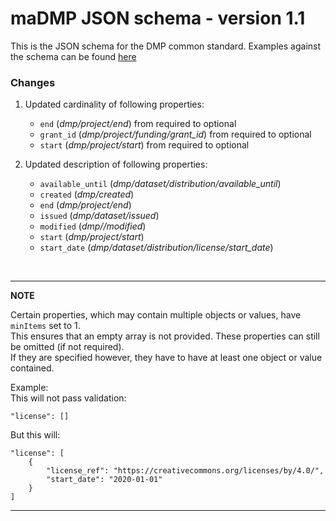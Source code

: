# maDMP JSON schema - version 1.1
This is the JSON schema for the DMP common standard. Examples against the schema can be found [here](..)

### Changes
1. Updated cardinality of following properties:
    * `end`  (_dmp/project/end_) from required to optional
    * `grant_id`  (_dmp/project/funding/grant_id_) from required to optional
    * `start`  (_dmp/project/start_) from required to optional
    
2. Updated description of following properties:
    * `available_until`  (_dmp/dataset/distribution/available_until_)
    * `created`  (_dmp/created_)
    * `end`  (_dmp/project/end_)
    * `issued`  (_dmp/dataset/issued_)
    * `modified`  (_dmp//modified_)
    * `start`  (_dmp/project/start_)
    * `start_date`  (_dmp/dataset/distribution/license/start_date_)

<br>

---
**NOTE**

Certain properties, which may contain multiple objects or values, have `minItems` set to 1.  
This ensures that an empty array is not provided. These properties can still be omitted (if not required).  
If they are specified however, they have to have at least one object or value contained.

Example:  
This will not pass validation:  
```
"license": []
```

But this will:  
```
"license": [
    {
        "license_ref": "https://creativecommons.org/licenses/by/4.0/",
		"start_date": "2020-01-01"
    }
]
```

---
